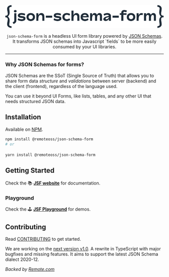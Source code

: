 <p align="center">
<img src=".github/media/jsf_logo_dark.png"  width="600" alt="json-schema-form">
</p>

<p align="center">
  <code>json-schema-form</code> is a headless UI form library powered by <a href="https://json-schema.org/">JSON Schemas</a>. 
<br/>
  It transforms JSON schemas into Javascript `fields` to be more easily consumed by your UI libraries.
</p>

---

### Why JSON Schemas for forms?

JSON Schemas are the SSoT (Single Source of Truth) that allows you to share form data _structure_ and _validations_ between server (backend) and the client (frontend), regardless of the language used.

You can use it beyond UI Forms, like lists, tables, and any other UI that needs structured JSON data.

## Installation

Available on [NPM](https://www.npmjs.com/package/@remoteoss/json-schema-form).

```bash
npm install @remoteoss/json-schema-form
# or

yarn install @remoteoss/json-schema-form
```

## Getting Started

Check the 📚 **[JSF website](https://json-schema-form.vercel.app/)** for documentation.

### Playground

Check the 🕹️ **[JSF Playground](https://json-schema-form.vercel.app/?path=/docs/playground--docs)** for demos.

## Contributing

Read [CONTRIBUTING](CONTRIBUTING.md) to get started.

We are working on the [next version v1.0](/next). A rewrite in TypeScript with major bugfixes and missing features. It aims to support the latest JSON Schema dialect 2020-12.

_Backed by [Remote.com](https://remote.com/)_
